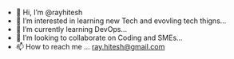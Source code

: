 - 👋 Hi, I’m @rayhitesh
- 👀 I’m interested in learning new Tech and evovling tech thigns...
- 🌱 I’m currently learning DevOps...
- 💞️ I’m looking to collaborate on Coding and SMEs...
- 📫 How to reach me ... ray.hitesh@gmail.com

<!---
rayhitesh/rayhitesh is a ✨ special ✨ repository because its `README.md` (this file) appears on your GitHub profile.
You can click the Preview link to take a look at your changes.
--->
